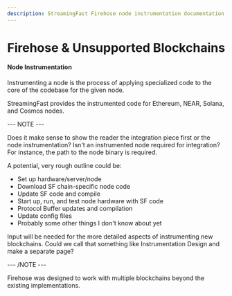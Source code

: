 ```yaml
---
description: StreamingFast Firehose node instrumentation documentation
---
```


# Firehose & Unsupported Blockchains

#### Node Instrumentation

Instrumenting a node is the process of applying specialized code to the core of the codebase for the given node.&#x20;

StreamingFast provides the instrumented code for Ethereum, NEAR, Solana, and Cosmos nodes.

\--- NOTE ---

Does it make sense to show the reader the integration piece first or the node instrumentation? Isn't an instrumented node required for integration? For instance, the path to the node binary is required.

A potential, very rough outline could be:

* Set up hardware/server/node&#x20;
* Download SF chain-specific node code&#x20;
* Update SF code and compile&#x20;
* Start up, run, and test node hardware with SF code&#x20;
* Protocol Buffer updates and compilation&#x20;
* Update config files
* Probably some other things I don't know about yet

Input will be needed for the more detailed aspects of instrumenting new blockchains. Could we call that something like Instrumentation Design and make a separate page?

\--- /NOTE ---

Firehose was designed to work with multiple blockchains beyond the existing implementations.&#x20;

